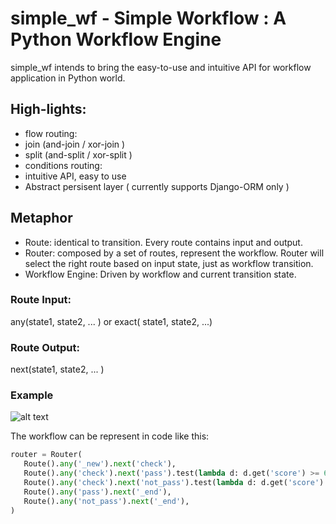 simple_wf - Simple Workflow : A Python Workflow Engine 
======================================================

simple_wf intends to bring the easy-to-use and intuitive API for workflow application in Python world.

High-lights:
------------

+ flow routing:
 + join (and-join / xor-join )
 + split (and-split / xor-split ) 
+ conditions routing:
+ intuitive API, easy to use
+ Abstract persisent layer ( currently supports Django-ORM only )


Metaphor
--------
+ Route: identical to transition. Every route contains input and output.
+ Router: composed by a set of routes, represent the workflow.
  Router will select the right route based on input state, just as workflow transition.
+ Workflow Engine: Driven by workflow and current transition state.

### Route Input:
 any(state1, state2, ... ) or exact( state1, state2, ...)
### Route Output:
 next(state1, state2, ... )

### Example 

![alt text](https://docs.google.com/drawings/pub?id=1kQf4gLW6HDnLJ10RwopnG5xJHeJ2QE8--3cwVNG49sw&w=960&h=720 "Conditional Rounting")

The workflow can be represent in code like this:

 ```python
router = Router(
    Route().any('_new').next('check'),
    Route().any('check').next('pass').test(lambda d: d.get('score') >= 60),
    Route().any('check').next('not_pass').test(lambda d: d.get('score') < 60),
    Route().any('pass').next('_end'),
    Route().any('not_pass').next('_end'),
)
```
